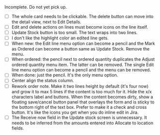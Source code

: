 Incomplete. Do not yet pick up.

- [ ] The whole card needs to be clickable. The delete button can move into the detail view, next to Edit Details.
- [ ] Edit and delete actions on lines must become icons on the line itself.
- [ ] Update Stock button is too small. The text wraps into two lines.
- [ ] I don't like the highlight color an edited line gets.
- [ ] When new: the Edit line menu option can become a pencil and the Mark as Ordered can become a button same as Update Stock. Remove the menu.
- [ ] When ordered: the pencil next to ordered quantity duplicates the Adjust ordered quantity menu item. The latter can be removed. The single Edit line menu option can become a pencil and the menu can be removed.
- [ ] When done: just the pencil. It's the only menu option.
- [ ] Center align the status column.
- [ ] Rework order note. Make it two lines height by default (it's four now) and grow it to max 5 lines if the content is too much for it. Hide the x/x characters label and buttons. When the content becomes dirty, show a floating save/cancel button panel that overlays the form and is sticky to the bottom right of the text box. Prefer to make it a check and cross button. It's like the icons you get when you do inline edit in Jira.
- [ ] The Receive now field in the Update stock screen is unnecessary. It needs to be inferred from the amounts entered into Allocate to location fields.